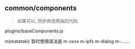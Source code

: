 ## common/components
> 如果可以, 同步修改两端的代码


plugins/baseComponents.js

m(matataki)
暂时使用语法是 m-xxxx
m-ipfs
m-dialog
m-.......